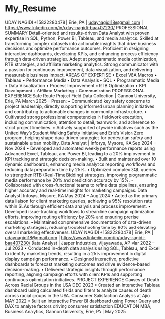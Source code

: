 # My_Resume
UDAY NAGIDI
+15822280478 | Erie, PA | udaynagidi18@gmail.com | https://www.linkedin.com/in/uday-nagidi-baa407230/
PROFESSIONAL SUMMARY
Detail-oriented and results-driven Data Analyst with proven expertise in SQL, Python, Power BI, Tableau, and media analytics. Skilled at transforming complex datasets into actionable insights that drive business decisions and optimize performance outcomes. Proficient in designing interactive dashboards, developing KPIs, and enhancing process efficiency through data-driven strategies. Adept at programmatic media optimization, RTB strategies, and affiliate marketing analytics. Strong communicator with a passion for continuous improvement, data visualization, and delivering measurable business impact.
AREAS OF EXPERTISE
•
Excel VBA Macros
•
Tableau
•
Performance Media
•
Data Analysis
•
SQL
•
Programmatic Media
•
Data Visualization
•
Process Improvement
•
RTB Optimization
•
KPI Development
•
Affiliate Marketing
•
Communication
PROFESSIONAL EXPERIENCE
Safe Route Project Field Data Collection | Gannon University, Erie, PA March 2025 – Present
•
Communicated key safety concerns to project leadership, directly supporting informed urban planning initiatives and contributing to actionable changes in community infrastructure.
•
Cultivated strong professional competencies in fieldwork execution, including communication, attention to detail, teamwork, and adherence to strict project timelines.
•
Actively supported citywide initiatives such as the United Way’s Student Walking Safety Initiative and Erie’s Vision Zero program, helping shape data-driven strategies for pedestrian safety and sustainable urban mobility.
Data Analyst | Infosys, Mysore, KA Sep 2024 – Nov 2024
•
Developed and automated weekly performance reports using Advanced Excel, Tableau, and Power BI, leading to a 20% improvement in KPI tracking and strategic decision-making.
•
Built and maintained over 10 dynamic dashboards, enhancing media analytics reporting workflows and reducing data preparation time by 25%.
•
Optimized complex SQL queries to strengthen RTB (Real-Time Bidding) strategies, improving programmatic media performance by 20% and prediction accuracy by 15%.
•
Collaborated with cross-functional teams to refine data pipelines, ensuring higher accuracy and real-time insights for marketing campaigns.
Data Analyst| Infosys, Mysore, KA May 2024 – Aug 2024
•
Acted as the primary data liaison for client marketing queries, achieving a 95% resolution rate within SLAs through efficient data analysis and process improvement.
•
Developed issue-tracking workflows to streamline campaign optimization efforts, improving routing efficiency by 20% and ensuring precise escalations.
•
Maintained comprehensive documentation of data-driven marketing strategies, reducing troubleshooting time by 90% and elevating overall marketing effectiveness.
UDAY NAGIDI
+15822280478 | Erie, PA | udaynagidi18@gmail.com | https://www.linkedin.com/in/uday-nagidi-baa407230/
Data Analyst | Jasper Industries, Vijayawada, AP Mar 2022 – Jul 2023
•
Conducted in-depth data analysis using SQL, Tableau, and Excel to identify marketing trends, resulting in a 25% improvement in digital display campaign performance.
•
Designed interactive, predictive dashboards to forecast marketing outcomes and drive evidence-based decision-making.
•
Delivered strategic insights through performance reporting, aligning campaign efforts with client KPIs and supporting continuous optimization initiatives.
PROJECT EXPERIENCE
Causes of Death Across Racial Groups in the USA DEC 2023
•
Created an interactive Tableau dashboard using calculated fields and filters to analyze causes of death across racial groups in the USA.
Consumer Satisfaction Analysis at Ajio MAY 2022
•
Built an interactive Power BI dashboard using Power Query and DAX to analyze factors driving consumer satisfaction
EDUCATION
MBA, Business Analytics, Gannon University, Erie, PA | May 2025
